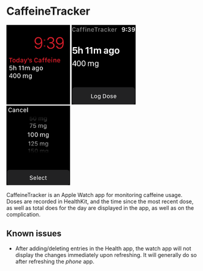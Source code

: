 
# CaffeineTracker

<img src="images/screenshot_a.png" style="width:33%;">
<img src="images/screenshot_b.png" style="width:33%;">
<img src="images/screenshot_c.png" style="width:33%;">

CaffeineTracker is an Apple Watch app for monitoring caffeine usage. Doses are recorded in HealthKit, and the time since the most recent dose, as well as total does for the day are displayed in the app, as well as on the complication.
 

## Known issues

- After adding/deleting entries in the Health app, the watch app will not display the changes immediately upon refreshing. It will generally do so after refreshing the _phone_ app. 


